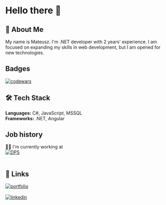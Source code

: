 # Hello there 🤖
## 🚀 About Me
My name is Mateusz. I'm .NET developer with 2 years’ experience. I am focused on expanding my skills in web development, but I am opened for new technologies.
## Badges
[![codewars](https://www.codewars.com/users/zerq98/badges/large)](https://www.codewars.com/users/zerq98)
## 🛠 Tech Stack
**Languages:** C#, JavaScript, MSSQL <br>
**Frameworks:** .NET, Angular
## Job history
👩‍💻 I'm currently working at <br> [![DPS](https://img.shields.io/badge/-DPS%20Software%20-blue)](https://www.dps-software.pl) <br><br>
## 🔗 Links
[![portfolio](https://img.shields.io/badge/My--Portfolio-Under%20construction-brightgreen?style=for-the-badge&logo=ko-fi&logoColor=brightgreen)]()<br><br>
[![linkedin](https://img.shields.io/badge/linkedin-0A66C2?style=for-the-badge&logo=linkedin&logoColor=white)](https://www.linkedin.com/)

